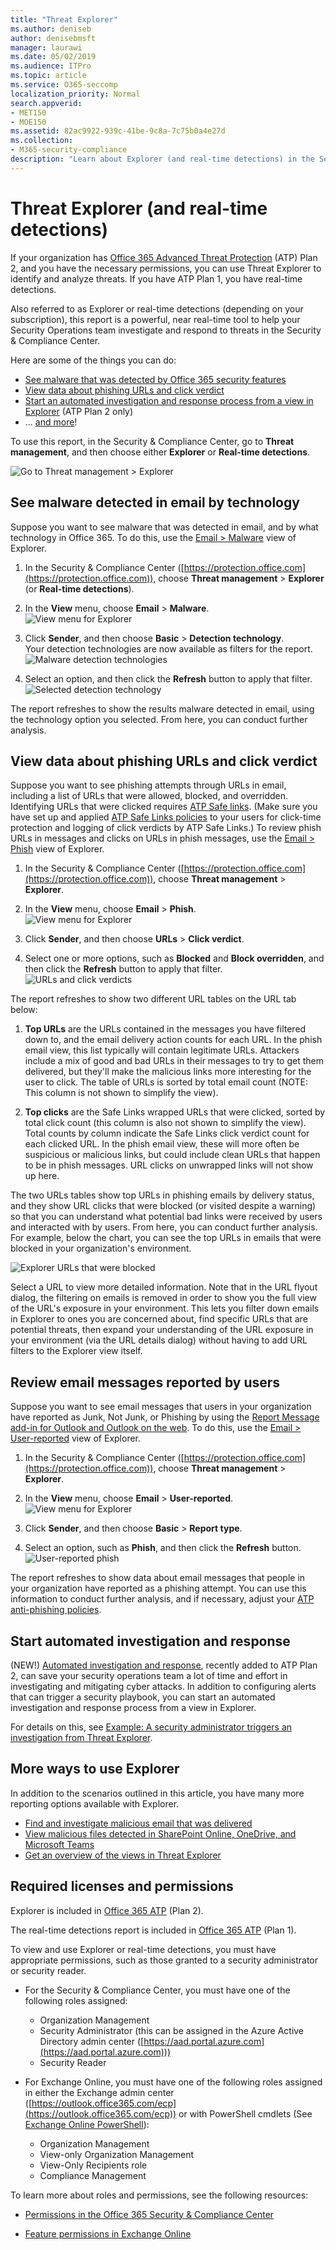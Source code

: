 ```yaml
---
title: "Threat Explorer"
ms.author: deniseb
author: denisebmsft
manager: laurawi
ms.date: 05/02/2019
ms.audience: ITPro
ms.topic: article
ms.service: O365-seccomp
localization_priority: Normal
search.appverid:
- MET150
- MOE150
ms.assetid: 82ac9922-939c-41be-9c8a-7c75b0a4e27d
ms.collection: 
- M365-security-compliance
description: "Learn about Explorer (and real-time detections) in the Security &amp; Compliance Center."
---
```


# Threat Explorer (and real-time detections)

If your organization has [Office 365 Advanced Threat Protection](office-365-atp.md) (ATP) Plan 2, and you have the necessary permissions, you can use Threat Explorer to identify and analyze threats. If you have ATP Plan 1, you have real-time detections.

Also referred to as Explorer or real-time detections (depending on your subscription), this report is a powerful, near real-time tool to help your Security Operations team investigate and respond to threats in the Security &amp; Compliance Center. 

Here are some of the things you can do:
- [See malware that was detected by Office 365 security features](#see-malware-detected-in-email-by-technology)
- [View data about phishing URLs and click verdict](#view-data-about-phishing-urls-and-click-verdict)
- [Start an automated investigation and response process from a view in Explorer](#start-automated-investigation-and-response) (ATP Plan 2 only)
- ... [and more](#more-ways-to-use-explorer)!

To use this report, in the Security &amp; Compliance Center, go to **Threat management**, and then choose either **Explorer** or **Real-time detections**.

![Go to Threat management \> Explorer](media/cab32fa2-66f1-4ad5-bc1d-2bac4dbeb48c.png)

## See malware detected in email by technology

Suppose you want to see malware that was detected in email, and by what technology in Office 365. To do this, use the [Email > Malware](threat-explorer-views.md#email--malware) view of Explorer.

1. In the Security & Compliance Center ([https://protection.office.com](https://protection.office.com)), choose **Threat management** > **Explorer** (or **Real-time detections**).

2. In the **View** menu, choose **Email** > **Malware**.<br/>![View menu for Explorer](media/ExplorerViewEmailMalwareMenu.png)<br/>

3. Click **Sender**, and then choose **Basic** > **Detection technology**.<br/>Your detection technologies are now available as filters for the report.<br/>![Malware detection technologies](media/ExplorerEmailMalwareDetectionTech.png)<br/> 

4. Select an option, and then click the **Refresh** button to apply that filter.<br/>![Selected detection technology](media/ExplorerEmailMalwareDetectionTechATP.png)<br/> 

The report refreshes to show the results malware detected in email, using the technology option you selected. From here, you can conduct further analysis.

## View data about phishing URLs and click verdict

Suppose you want to see phishing attempts through URLs in email, including a list of URLs that were allowed, blocked, and overridden.  Identifying URLs that were clicked requires [ATP Safe links](atp-safe-links.md). (Make sure you have set up and applied [ATP Safe Links policies](set-up-atp-safe-links-policies.md) to your users for click-time protection and logging of click verdicts by ATP Safe Links.) To review phish URLs in messages and clicks on URLs in phish messages, use the [Email > Phish](threat-explorer-views.md#email--phish) view of Explorer.

1. In the Security & Compliance Center ([https://protection.office.com](https://protection.office.com)), choose **Threat management** > **Explorer**.

2. In the **View** menu, choose **Email** > **Phish**.<br/>![View menu for Explorer](media/ExplorerViewEmailPhishMenu.png)<br/>

3. Click **Sender**, and then choose **URLs** > **Click verdict**.

4. Select one or more options, such as **Blocked** and **Block overridden**, and then click the **Refresh** button to apply that filter.<br/>![URLs and click verdicts](media/ThreatExplorerEmailPhishClickVerdictOptions.png)<br/>

The report refreshes to show two different URL tables on the URL tab below:

1. **Top URLs** are the URLs contained in the messages you have filtered down to, and the email delivery action counts for each URL. In the phish email view, this list typically will contain legitimate URLs. Attackers include a mix of good and bad URLs in their messages to try to get them delivered, but they'll make the malicious links more interesting for the user to click. The table of URLs is sorted by total email count (NOTE: This column is not shown to simplify the view).

2. **Top clicks** are the Safe Links wrapped URLs that were clicked, sorted by total click count (this column is also not shown to simplify the view). Total counts by column indicate the Safe Links click verdict count for each clicked URL. In the phish email view, these will more often be suspicious or malicious links, but could include clean URLs that happen to be in phish messages. URL clicks on unwrapped links will not show up here.

The two URLs tables show top URLs in phishing emails by delivery status, and they show URL clicks that were blocked (or visited despite a warning) so that you can understand what potential bad links were received by users and interacted with by users. From here, you can conduct further analysis. For example, below the chart, you can see the top URLs in emails that were blocked in your organization's environment. 

![Explorer URLs that were blocked](media/ExplorerPhishClickVerdictURLs.png) 

Select a URL to view more detailed information. Note that in the URL flyout dialog, the filtering on emails is removed in order to show you the full view of the URL's exposure in your environment. This lets you filter down emails in Explorer to ones you are concerned about, find specific URLs that are potential threats, then expand your understanding of the URL exposure in your environment (via the URL details dialog) without having to add URL filters to the Explorer view itself.

## Review email messages reported by users

Suppose you want to see email messages that users in your organization have reported as Junk, Not Junk, or Phishing by using the [Report Message add-in for Outlook and Outlook on the web](enable-the-report-message-add-in.md). To do this, use the [Email > User-reported](threat-explorer-views.md#email--user-reported) view of Explorer.

1. In the Security & Compliance Center ([https://protection.office.com](https://protection.office.com)), choose **Threat management** > **Explorer**.

2. In the **View** menu, choose **Email** > **User-reported**.<br/>![View menu for Explorer](media/ExplorerViewMenuEmailUserReported.png)<br/>

3. Click **Sender**, and then choose **Basic** > **Report type**.

4. Select an option, such as **Phish**, and then click the **Refresh** button. <br/>![User-reported phish](media/EmailUserReportedReportType.png)<br/> 

The report refreshes to show data about email messages that people in your organization have reported as a phishing attempt. You can use this information to conduct further analysis, and if necessary, adjust your [ATP anti-phishing policies](set-up-anti-phishing-policies.md).

## Start automated investigation and response

(NEW!) [Automated investigation and response](automated-investigation-response-office.md), recently added to ATP Plan 2, can save your security operations team a lot of time and effort in investigating and mitigating cyber attacks. In addition to configuring alerts that can trigger a security playbook, you can start an automated investigation and response process from a view in Explorer. 

For details on this, see [Example: A security administrator triggers an investigation from Threat Explorer](automated-investigation-response-office.md#example-a-security-administrator-triggers-an-investigation-from-threat-explorer).

## More ways to use Explorer

In addition to the scenarios outlined in this article, you have many more reporting options available with Explorer. 
- [Find and investigate malicious email that was delivered](investigate-malicious-email-that-was-delivered.md)
- [View malicious files detected in SharePoint Online, OneDrive, and Microsoft Teams](malicious-files-detected-in-spo-odb-or-teams.md)
- [Get an overview of the views in Threat Explorer](threat-explorer-views.md)

## Required licenses and permissions

Explorer is included in [Office 365 ATP](office-365-atp.md) (Plan 2). 

The real-time detections report is included in [Office 365 ATP](office-365-atp.md) (Plan 1).

To view and use Explorer or real-time detections, you must have appropriate permissions, such as those granted to a security administrator or security reader. 

- For the Security &amp; Compliance Center, you must have one of the following roles assigned:
    - Organization Management
    - Security Administrator (this can be assigned in the Azure Active Directory admin center ([https://aad.portal.azure.com](https://aad.portal.azure.com)))
    - Security Reader

- For Exchange Online, you must have one of the following roles assigned in either the Exchange admin center ([https://outlook.office365.com/ecp](https://outlook.office365.com/ecp)) or with PowerShell cmdlets (See [Exchange Online PowerShell](https://docs.microsoft.com/powershell/exchange/exchange-online/exchange-online-powershell?view=exchange-ps)):
    - Organization Management
    - View-only Organization Management
    - View-Only Recipients role
    - Compliance Management

To learn more about roles and permissions, see the following resources:

- [Permissions in the Office 365 Security &amp; Compliance Center](permissions-in-the-security-and-compliance-center.md)

- [Feature permissions in Exchange Online](https://docs.microsoft.com/exchange/permissions-exo/feature-permissions)
  
